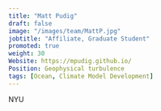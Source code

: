 ```yaml
---
title: "Matt Pudig"
draft: false
image: "/images/team/MattP.jpg"
jobtitle: "Affiliate, Graduate Student"
promoted: true
weight: 30
Website: https://mpudig.github.io/
Position: Geophysical turbulence
tags: [Ocean, Climate Model Development]
---
```



NYU
